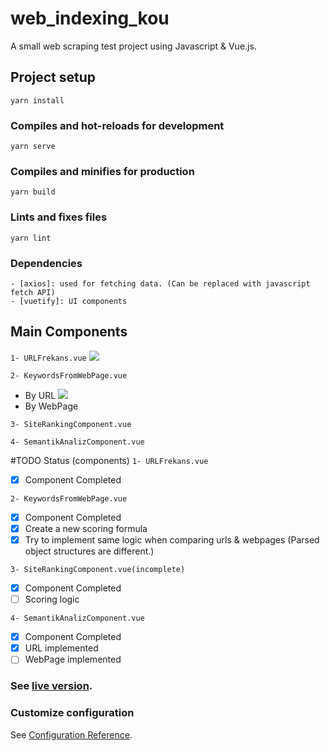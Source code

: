 # web_indexing_kou
A small web scraping test project using Javascript & Vue.js.  

## Project setup
```
yarn install
```

### Compiles and hot-reloads for development
```
yarn serve
```

### Compiles and minifies for production
```
yarn build
```

### Lints and fixes files
```
yarn lint
```

### Dependencies
```
- [axios]: used for fetching data. (Can be replaced with javascript fetch API)
- [vuetify]: UI components
```

## Main Components
```1- URLFrekans.vue```
![](gifs/gif-page-1.gif)

```2- KeywordsFromWebPage.vue```
- By URL
  ![](gifs/gif-page-2.gif)
- By WebPage
  
```3- SiteRankingComponent.vue```

```4- SemantikAnalizComponent.vue```

#TODO Status (components)
```1- URLFrekans.vue```
- [x] Component Completed

```2- KeywordsFromWebPage.vue```
- [x] Component Completed
- [x] Create a new scoring formula
- [x] Try to implement same logic when comparing urls & webpages (Parsed object
  structures are different.)

```3- SiteRankingComponent.vue(incomplete)```
- [X] Component Completed
- [ ] Scoring logic

```4- SemantikAnalizComponent.vue```
- [x] Component Completed
- [x] URL implemented
- [ ] WebPage implemented

### See [live version](https://musical-doodle.vercel.app/).

### Customize configuration
See [Configuration Reference](https://cli.vuejs.org/config/).
